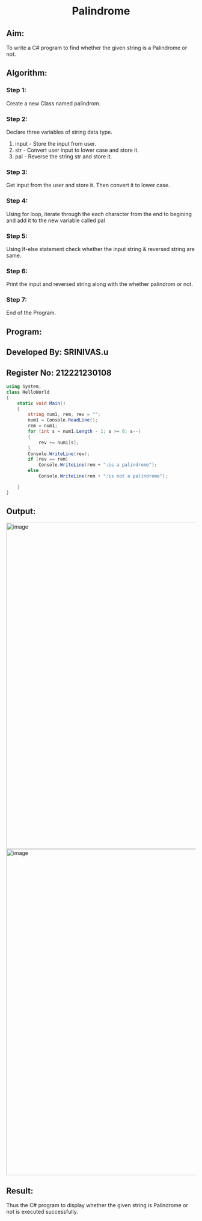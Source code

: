 # <p align="center">Palindrome</p>
## Aim:
To write a C# program to find whether the given string is a Palindrome or not.
## Algorithm:
### Step 1:
Create a new Class named palindrom.
### Step 2:
Declare three variables of string data type.
1. input - Store the input from user.
2. str - Convert user input to lower case and store it.
3. pal - Reverse the string str and store it.
### Step 3:
Get input from the user and store it. Then convert it to lower case.
### Step 4:
Using for loop, iterate through the each character from the end to begining and add it to the new variable called pal
### Step 5:
Using If-else statement check whether the input string & reversed string are same.
### Step 6:
Print the input and reversed string along with the whether palindrom or not.
### Step 7:
End of the Program.
## Program:
## Developed By: SRINIVAS.u
## Register No: 212221230108
```C#
using System;
class HelloWorld
{
    static void Main()
    {
        string num1, rem, rev = "";
        num1 = Console.ReadLine();
        rem = num1;
        for (int s = num1.Length - 1; s >= 0; s--)
        {
            rev += num1[s];
        }
        Console.WriteLine(rev);
        if (rev == rem)
            Console.WriteLine(rem + ":is a palindrome");
        else
            Console.WriteLine(rem + ":is not a palindrome");

    }
}
```
## Output:
<img width="867" alt="image" src="https://github.com/srinivas-aids/Palindrome/assets/93427183/23b9577d-4777-42de-960e-fe4e3500ec2c">

<img width="867" alt="image" src="https://github.com/srinivas-aids/Palindrome/assets/93427183/bd5ee11b-68c5-4652-89fc-cc0d11179ab5">


## Result:
Thus the C# program to display whether the given string is Palindrome or not is executed successfully.
